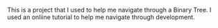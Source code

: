 This is a project that I used to help me navigate through a Binary Tree. 
I used an onliine tutorial to help me navigate through development.
